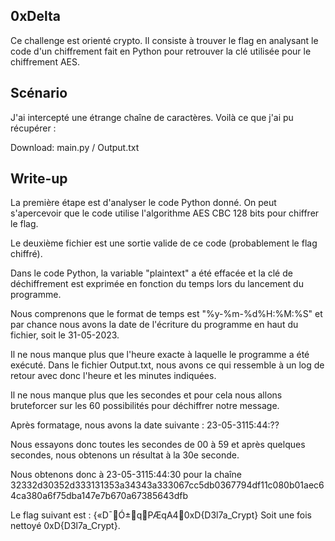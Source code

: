 ## 0xDelta
Ce challenge est orienté crypto. Il consiste à trouver le flag en analysant le code d'un chiffrement fait en Python pour retrouver la clé utilisée pour le chiffrement AES.

## Scénario
J'ai intercepté une étrange chaîne de caractères. Voilà ce que j'ai pu récupérer :

Download: main.py / Output.txt

## Write-up
La première étape est d'analyser le code Python donné. On peut s'apercevoir que le code utilise l'algorithme AES CBC 128 bits pour chiffrer le flag.

Le deuxième fichier est une sortie valide de ce code (probablement le flag chiffré).

Dans le code Python, la variable "plaintext" a été effacée et la clé de déchiffrement est exprimée en fonction du temps lors du lancement du programme.

Nous comprenons que le format de temps est "%y-%m-%d%H:%M:%S" et par chance nous avons la date de l'écriture du programme en haut du fichier, soit le 31-05-2023.

Il ne nous manque plus que l'heure exacte à laquelle le programme a été exécuté. Dans le fichier Output.txt, nous avons ce qui ressemble à un log de retour avec donc l'heure et les minutes indiquées.

Il ne nous manque plus que les secondes et pour cela nous allons bruteforcer sur les 60 possibilités pour déchiffrer notre message.

Après formatage, nous avons la date suivante : 23-05-3115:44:??

Nous essayons donc toutes les secondes de 00 à 59 et après quelques secondes, nous obtenons un résultat à la 30e seconde.

Nous obtenons donc à 23-05-3115:44:30 pour la chaîne 32332d30352d333131353a34343a333067cc5db0367794df11c080b01aec64ca380a6f75dba147e7b670a67385643dfb

Le flag suivant est : {«D¯Ó±qPÆqA40xD{D3l7a_Crypt} Soit une fois nettoyé 0xD{D3l7a_Crypt}.
